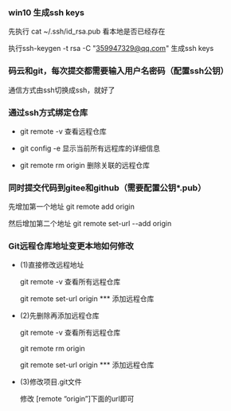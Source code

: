 ### win10 生成ssh keys

先执行 cat ~/.ssh/id_rsa.pub 看本地是否已经存在

执行ssh-keygen -t rsa -C "359947329@qq.com" 生成ssh keys


### 码云和git，每次提交都需要输入用户名密码（配置ssh公钥）

通信方式由ssh切换成ssh，就好了

### 通过ssh方式绑定仓库

- git remote -v  查看远程仓库
- git config -e  显示当前所有远程库的详细信息

- git remote rm origin 删除关联的远程仓库

### 同时提交代码到gitee和github（需要配置公钥*.pub）

先增加第一个地址 git remote add origin <url1>

然后增加第二个地址 git remote set-url --add origin <url2>

### Git远程仓库地址变更本地如何修改

- (1)直接修改远程地址
 
    git remote -v 查看所有远程仓库

    git remote set-url origin *** 添加远程仓库

- (2)先删除再添加远程仓库

    git remote -v 查看所有远程仓库

    git remote rm origin

    git remote set-url origin *** 添加远程仓库

- (3)修改项目.git文件

    修改 [remote “origin”]下面的url即可